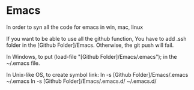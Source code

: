 Emacs
=====

In order to syn all the code for emacs in win, mac, linux

If you want to be able to use all the github function,
You have to add .ssh folder in the [Github Folder]/Emacs.
Otherwise, the git push will fail.


In Windows, to put
(load-file "[Github Folder]/Emacs/.emacs");
in the ~/.emacs file.

In Unix-like OS, to create symbol link:
ln -s [Github Folder]/Emacs/.emacs ~/.emacs
ln -s [Github Folder]/Emacs/.emacs.d/ ~/.emacs.d/
